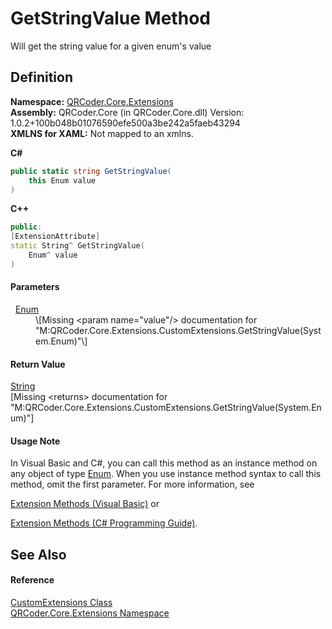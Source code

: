 # GetStringValue Method


Will get the string value for a given enum's value



## Definition
**Namespace:** <a href="N_QRCoder_Core_Extensions.md">QRCoder.Core.Extensions</a>  
**Assembly:** QRCoder.Core (in QRCoder.Core.dll) Version: 1.0.2+100b048b01076590efe500a3be242a5faeb43294  
**XMLNS for XAML:** Not mapped to an xmlns.

**C#**
``` C#
public static string GetStringValue(
	this Enum value
)
```
**C++**
``` C++
public:
[ExtensionAttribute]
static String^ GetStringValue(
	Enum^ value
)
```



#### Parameters
<dl><dt>  <a href="https://learn.microsoft.com/dotnet/api/system.enum" target="_blank" rel="noopener noreferrer">Enum</a></dt><dd>\[Missing &lt;param name="value"/&gt; documentation for "M:QRCoder.Core.Extensions.CustomExtensions.GetStringValue(System.Enum)"\]</dd></dl>

#### Return Value
<a href="https://learn.microsoft.com/dotnet/api/system.string" target="_blank" rel="noopener noreferrer">String</a>  
\[Missing &lt;returns&gt; documentation for "M:QRCoder.Core.Extensions.CustomExtensions.GetStringValue(System.Enum)"\]

#### Usage Note
In Visual Basic and C#, you can call this method as an instance method on any object of type <a href="https://learn.microsoft.com/dotnet/api/system.enum" target="_blank" rel="noopener noreferrer">Enum</a>. When you use instance method syntax to call this method, omit the first parameter. For more information, see <a href="https://docs.microsoft.com/dotnet/visual-basic/programming-guide/language-features/procedures/extension-methods" target="_blank" rel="noopener noreferrer">

Extension Methods (Visual Basic)</a> or <a href="https://docs.microsoft.com/dotnet/csharp/programming-guide/classes-and-structs/extension-methods" target="_blank" rel="noopener noreferrer">

Extension Methods (C# Programming Guide)</a>.

## See Also


#### Reference
<a href="T_QRCoder_Core_Extensions_CustomExtensions.md">CustomExtensions Class</a>  
<a href="N_QRCoder_Core_Extensions.md">QRCoder.Core.Extensions Namespace</a>  
